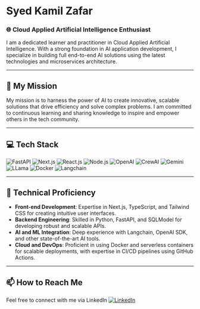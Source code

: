 # Syed Kamil Zafar 

### 🌐 Cloud Applied Artificial Intelligence Enthusiast

I am a dedicated learner and practitioner in Cloud Applied Artificial Intelligence. With a strong foundation in AI application development, I specialize in building full end-to-end AI solutions using the latest technologies and microservices architecture.

---

## 🎯 My Mission

My mission is to harness the power of AI to create innovative, scalable solutions that drive efficiency and solve complex problems. I am committed to continuous learning and sharing knowledge to inspire and empower others in the tech community.

---

## 💻 Tech Stack

![FastAPI](https://img.shields.io/badge/-FastAPI-blue?style=flat&logo=fastapi&logoColor=white)  ![Next.js](https://img.shields.io/badge/-Next.js-black?style=flat&logo=next.js&logoColor=white)  ![React.js](https://img.shields.io/badge/-React.js-blue?style=flat&logo=react&logoColor=white)  ![Node.js](https://img.shields.io/badge/-Node.js-green?style=flat&logo=node.js&logoColor=white)  ![OpenAI](https://img.shields.io/badge/-OpenAI-1B1F23?style=flat&logo=openai&logoColor=white)  ![CrewAI](https://img.shields.io/badge/-CrewAI-FF6F00?style=flat&logo=crewai&logoColor=white)  ![Gemini](https://img.shields.io/badge/-Gemini-FFD700?style=flat&logo=gemini&logoColor=white)  ![LLama](https://img.shields.io/badge/-LLama-FF69B4?style=flat&logo=llama&logoColor=white)  ![Docker](https://img.shields.io/badge/-Docker-2496ED?style=flat&logo=docker&logoColor=white)  ![Langchain](https://img.shields.io/badge/-Langchain-FFA500?style=flat&amp;logo=langchain&amp;logoColor=white)

---

## 🔧 Technical Proficiency

- **Front-end Development**: Expertise in Next.js, TypeScript, and Tailwind CSS for creating intuitive user interfaces.
- **Backend Engineering**: Skilled in Python, FastAPI, and SQLModel for developing robust and scalable APIs.
- **AI and ML Integration**: Deep experience with Langchain, OpenAI SDK, and other state-of-the-art AI tools.
- **Cloud and DevOps**: Proficient in using Docker and serverless containers for scalable deployments, with expertise in CI/CD pipelines using GitHub Actions.

---

## 📫 How to Reach Me 

Feel free to connect with me via LinkedIn [![LinkedIn](https://img.shields.io/badge/-LinkedIn-blue?style=flat&logo=Linkedin&logoColor=white)](https://www.linkedin.com/in/kamil-zafar)

